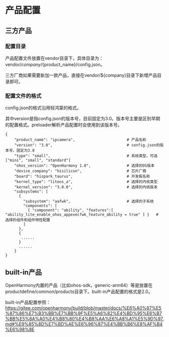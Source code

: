 # 产品配置

## 三方产品

### 配置目录

产品配置文件放置在vendor目录下，具体目录为：vendor/${company}/${product_name}/config.json。

三方厂商如果需要新加一款产品，直接在vendor/${company}目录下新增产品目录即可。

### 配置文件的格式

config.json的格式沿用轻鸿蒙的格式。

其中version是指config.json的版本号，目前固定为3.0。版本号主要是区别早期的配置格式。preloader解析产品配置时会使用到该版本号。

```
{
	"product_name": "ipcamera",                       # 产品名称
	"version": "3.0",                                 # config.json的版本号，固定为3.0
	"type": "small",                                  # 系统类型，可选["mini", "small", "standard"]
	"ohos_version": "OpenHarmony 1.0",                # 选择的OS版本
	"device_company": "hisilicon",                    # 芯片厂商
	"board": "hispark_taurus",                        # 开发板名称
	"kernel_type": "liteos_a",                        # 选择的内核类型
	"kernel_version": "3.0.0",                        # 选择的内核版本
	"subsystems": [                            
	  {
	    "subsystem": "aafwk",                         # 选择的子系统
	    "components": [
	      { "component": "ability", "features":[ "ability_lite_enable_ohos_appexecfwk_feature_ability = true" ] }   # 选择的组件和组件特性配置
	    ]
	  },
	  {
	   ......
	  }
	  ......
	}
}
```

## built-in产品

OpenHarmony内置的产品（比如ohos-sdk，generic-arm64）等是放置在productdefine/common/products目录下。built-in产品配置的格式是2.0。

built-in产品配置参照：https://gitee.com/openharmony/build/blob/master/docs/%E6%A0%87%E5%87%86%E7%B3%BB%E7%BB%9F%E5%A6%82%E4%BD%95%E6%B7%BB%E5%8A%A0%E4%B8%80%E4%B8%AA%E6%A8%A1%E5%9D%97.md#%E9%85%8D%E7%BD%AE%E6%96%87%E4%BB%B6%E8%AF%B4%E6%98%8E

